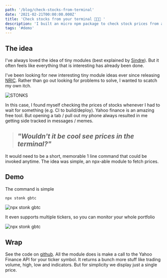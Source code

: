 ```yaml
---
path: '/blog/check-stocks-from-terminal'
date: '2021-02-21T00:00:00.000Z'
title: 'Check stocks from your terminal 🚀🚀🚀 '
description: 'I built an micro npm package to check stock prices from an command line'
tags: '#demo'
---
```


## The idea

I've always loved the idea of tiny modules (best explained by [Sindre](https://github.com/sindresorhus/ama/issues/10#issuecomment-117766328)). But it often feels like everything that is interesting has already been done.

I've been looking for new interesting tiny module ideas ever since releasing [NRIC](https://www.npmjs.com/package/nric). Rather than go out looking for problems to solve, I wanted to scatch my own itch.

![STONKS](./stonk1.png)

In this case, I found myself checking the prices of stocks whenever I had to wait for something (e.g. CI to build/deploy). Yahoo finance is an amazing free tool. But opening a tab / pull out my phone always resulted in me getting side tracked in messages / memes.

> ## _"Wouldn't it be cool see prices in the terminal?"_

It would need to be a short, memorable 1 line command that could be invoked anytime. The idea was simple, an npx-able module to fetch prices.

## Demo

The command is simple

```bash
npx stonk gbtc
```

![npx stonk gbtc](./stonk2.png)

It even supports multiple tickers, so you can monitor your whole portfolio

![npx stonk gbtc](./stonk3.png)

## Wrap

See the code on [github](https://github.com/danielkhoo/stonk). All the module does is make a call to the Yahoo Finance API for your ticker symbol. It returns a bunch more stuff like trading volume, high, low and indicators. But for simplicity we display just a single price.
